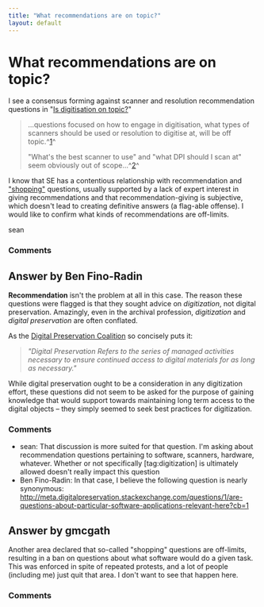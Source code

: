 ```yaml
---
title: "What recommendations are on topic?"
layout: default
---
```

What recommendations are on topic?
=====================
I see a consensus forming against scanner and resolution recommendation
questions in "[Is digitisation on
topic?](http://meta.digitalpreservation.stackexchange.com/q/3/54)"

> ...questions focused on how to engage in digitisation, what types of
> scanners should be used or resolution to digitise at, will be off
> topic.^[1](http://meta.digitalpreservation.stackexchange.com/q/3/54)^
>
> "What's the best scanner to use" and "what DPI should I scan at" seem
> obviously out of
> scope...^[2](http://meta.digitalpreservation.stackexchange.com/a/20/54)^

I know that SE has a contentious relationship with recommendation and
["shopping"](http://meta.digitalpreservation.stackexchange.com/a/4/54)
questions, usually supported by a lack of expert interest in giving
recommendations and that recommendation-giving is subjective, which
doesn't lead to creating definitive answers (a flag-able offense). I
would like to confirm what kinds of recommendations are off-limits.

sean

### Comments ###


Answer by Ben Fino-Radin
----------------
**Recommendation** isn't the problem at all in this case. The reason
these questions were flagged is that they sought advice on
*digitization*, not digital preservation. Amazingly, even in the
archival profession, *digitization* and *digital preservation* are often
conflated.

As the [Digital Preservation
Coalition](http://www.dpconline.org/advice/preservationhandbook/introduction/definitions-and-concepts)
so concisely puts it:

> *"Digital Preservation Refers to the series of managed activities
> necessary to ensure continued access to digital materials for as long
> as necessary."*

While digital preservation ought to be a consideration in any
digitization effort, these questions did not seem to be asked for the
purpose of gaining knowledge that would support towards maintaining long
term access to the digital objects – they simply seemed to seek best
practices for digitization.

### Comments ###
* sean: That discussion is more suited for that question. I'm asking about
recommendation questions pertaining to software, scanners, hardware,
whatever. Whether or not specifically [tag:digitization] is ultimately
allowed doesn't really impact this question
* Ben Fino-Radin: In that case, I believe the following question is nearly synonymous:
http://meta.digitalpreservation.stackexchange.com/questions/1/are-questions-about-particular-software-applications-relevant-here?cb=1

Answer by gmcgath
----------------
Another area declared that so-called "shopping" questions are
off-limits, resulting in a ban on questions about what software would do
a given task. This was enforced in spite of repeated protests, and a lot
of people (including me) just quit that area. I don't want to see that
happen here.

### Comments ###


